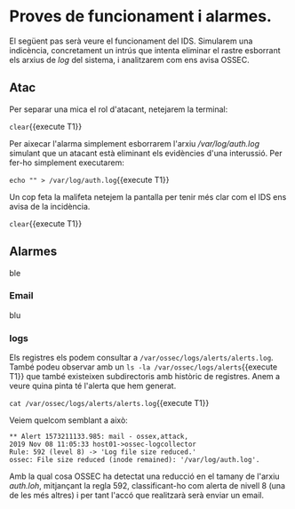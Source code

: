 # Proves de funcionament i alarmes.
El següent pas serà veure el funcionament del IDS.  Simularem una indicència, concretament un intrús que intenta eliminar el rastre esborrant els arxius de *log* del sistema, i analitzarem com ens avisa OSSEC. 
## Atac
Per separar una mica el rol d'atacant, netejarem la terminal:

`clear`{{execute T1}}

Per aixecar l'alarma simplement esborrarem l'arxiu */var/log/auth.log* simulant que un atacant està eliminant els evidències d'una interussió.  Per fer-ho simplement executarem:

`echo "" > /var/log/auth.log`{{execute T1}}

Un cop feta la malifeta netejem la pantalla per tenir més clar com el IDS ens avisa de la incidència.

`clear`{{execute T1}}
## Alarmes
ble
### Email
blu
### logs
Els registres els podem consultar a `/var/ossec/logs/alerts/alerts.log`.  També podeu observar amb un `ls -la /var/ossec/logs/alerts`{{execute T1}} que també existeixen subdirectoris amb històric de registres.  Anem a veure quina pinta té l'alerta que hem generat.

`cat /var/ossec/logs/alerts/alerts.log`{{execute T1}}

Veiem quelcom semblant a això:
```
** Alert 1573211133.985: mail - ossex,attack,
2019 Nov 08 11:05:33 host01->ossec-logcollector
Rule: 592 (level 8) -> 'Log file size reduced.'
ossec: File size reduced (inode remained): '/var/log/auth.log'.
```

Amb la qual cosa OSSEC ha detectat una reducció en el tamany de l'arxiu *auth.loh*, mitjançant la regla 592, classificant-ho com alerta de nivell 8 (una de les més altres) i per tant l'accó que realitzarà serà enviar un email.
